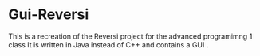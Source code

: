 # Gui-Reversi
This is a recreation of the Reversi project for the advanced programimng 1 class
It is written in Java instead of C++ and contains a GUI .
